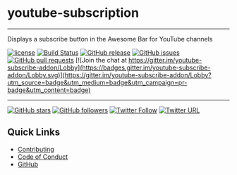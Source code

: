 # youtube-subscription

- - -
Displays a subscribe button in the Awesome Bar for YouTube channels

[![license](https://img.shields.io/github/license/shgysk8zer0/youtube-subscribe-addon.svg)](./LICENSE)
[![Build Status](https://travis-ci.org/shgysk8zer0/youtube-subscribe-addon.svg?branch=master)](https://travis-ci.org/shgysk8zer0/youtube-subscribe-addon)
[![GitHub release](https://img.shields.io/github/release/shgysk8zer0/youtube-subscribe-addon.svg)](https://github.com/shgysk8zer0/youtube-subscribe-addon/releases)
[![GitHub issues](https://img.shields.io/github/issues/shgysk8zer0/youtube-subscribe-addon.svg)](https://github.com/shgysk8zer0/youtube-subscribe-addon/issues)
[![GitHub pull requests](https://img.shields.io/github/issues-pr/shgysk8zer0/youtube-subscribe-addon.svg)](https://github.com/shgysk8zer0/youtube-subscribe-addon/pulls)
[![Join the chat at https://gitter.im/youtube-subscribe-addon/Lobby](https://badges.gitter.im/youtube-subscribe-addon/Lobby.svg)](https://gitter.im/youtube-subscribe-addon/Lobby?utm_source=badge&utm_medium=badge&utm_campaign=pr-badge&utm_content=badge)
<!--
[![Mozilla Add-on](https://img.shields.io/amo/v/youtube-subscribe-addon.svg)](https://addons.mozilla.org/en-US/firefox/addon/youtube-subscribe-addon/)
[![Mozilla Add-on](https://img.shields.io/amo/users/youtube-subscribe-addon.svg)](https://addons.mozilla.org/en-US/firefox/addon/youtube-subscribe-addon/statistics/)
[![Mozilla Add-on](https://img.shields.io/amo/stars/youtube-subscribe-addon.svg)](https://addons.mozilla.org/en-US/firefox/addon/youtube-subscribe-addon/reviews/)
-->
<!--
[![Chrome Web Store](https://img.shields.io/chrome-web-store/v/nimelepbpejjlbmoobocpfnjhihnpked.svg)]()
[![Chrome Web Store](https://img.shields.io/chrome-web-store/rating-count/nimelepbpejjlbmoobocpfnjhihnpked.svg)]()
[![Chrome Web Store](https://img.shields.io/chrome-web-store/stars/nimelepbpejjlbmoobocpfnjhihnpked.svg)]()
-->
- - -

[![GitHub stars](https://img.shields.io/github/stars/shgysk8zer0/youtube-subscribe-addon.svg?style=social&label=Star)](https://github.com/shgysk8zer0/youtube-subscribe-addon#fork-destination-box)
[![GitHub followers](https://img.shields.io/github/followers/shgysk8zer0.svg?style=social&label=Follow)](https://github.com/shgysk8zer0)
[![Twitter Follow](https://img.shields.io/twitter/follow/shgysk8zer0.svg?style=social&label=Follow)](https://twitter.com/shgysk8zer0)
[![Twitter URL](https://img.shields.io/twitter/url/http/shields.io.svg?style=social)](https://twitter.com/intent/tweet?text=shgysk8zer0%2Fyoutube-subscribe-addon%3A+Displays+a+subscribe+button+in+the+Awesome+Bar+for+YouTube+channels&url=https%3A%2F%2Fgithub.com%2Fshgysk8zer0%2Fyoutube-subscribe-addon&original_referer=)


## Quick Links
- [Contributing](./docs/CONTRIBUTING.md)
- [Code of Conduct](./docs/CODE_OF_CONDUCT.md)
- [GitHub](https://github.com/shgysk8zer0/youtube-subscribe-addon)

